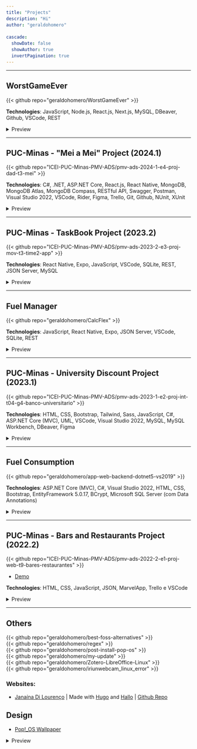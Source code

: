 ```yaml
---
title: "Projects"
description: "Hi"
author: "geraldohomero"

cascade:
  showDate: false
  showAuthor: true
  invertPagination: true
---
```

***
## WorstGameEver

{{< github repo="geraldohomero/WorstGameEver" >}}

**Technologies**: JavaScript, Node.js, React.js, Next.js, MySQL, DBeaver, Github, VSCode, REST

<details style="cursor:pointer"><summary>Preview</summary>
  <img src="https://raw.githubusercontent.com/geraldohomero/blog/main/assets/img/wge.png" style="border-radius:2%">
</details>

***

## PUC-Minas - "Mei a Mei" Project (2024.1)

{{< github repo="ICEI-PUC-Minas-PMV-ADS/pmv-ads-2024-1-e4-proj-dad-t3-mei" >}}

**Technologies**: C#, .NET, ASP.NET Core, React.js, React Native, MongoDB, MongoDB Atlas, MongoDB Compass, RESTful API, Swagger, Postman, Visual Studio 2022, VSCode, Rider, Figma, Trello, Git, Github, NUnit, XUnit

<details style="cursor:pointer"><summary>Preview</summary>
  <p>No preview yet</p>
</details>

***

## PUC-Minas - TaskBook Project (2023.2)

{{< github repo="ICEI-PUC-Minas-PMV-ADS/pmv-ads-2023-2-e3-proj-mov-t3-time2-app" >}}

**Technologies**: React Native, Expo, JavaScript, VSCode, SQLite, REST, JSON Server, MySQL

<details style="cursor:pointer"><summary>Preview</summary>
  <img src="https://raw.githubusercontent.com/geraldohomero/blog/main/assets/img/taskbook.png" style="border-radius:2%">
</details>

***

## Fuel Manager

{{< github repo="geraldohomero/CalcFlex" >}}

**Technologies**: JavaScript, React Native, Expo, JSON Server, VSCode, SQLite, REST
<details style="cursor:pointer"><summary>Preview</summary>
  <img src="https://raw.githubusercontent.com/geraldohomero/blog/main/assets/img/calcFlex1.png" style="border-radius:2%">
</details>

***

## PUC-Minas - University Discount Project (2023.1)

{{< github repo="ICEI-PUC-Minas-PMV-ADS/pmv-ads-2023-1-e2-proj-int-t04-g4-banco-universitario" >}}

**Technologies**: HTML, CSS, Bootstrap, Tailwind, Sass, JavaScript, C#, ASP.NET Core (MVC), UML, VSCode, Visual Studio 2022, MySQL, MySQL Workbench, DBeaver, Figma

<details style="cursor:pointer"><summary>Preview</summary>
  <img src="https://raw.githubusercontent.com/geraldohomero/blog/main/assets/img/eixo2-pucminas.png" style="border-radius:2%">
</details>

***

## Fuel Consumption

{{< github repo="geraldohomero/app-web-backend-dotnet5-vs2019" >}}

**Technologies**: ASP.NET Core (MVC), C#, Visual Studio 2022, HTML, CSS, Bootstrap, EntityFramework 5.0.17, BCrypt, Microsoft SQL Server (com Data Annotations)

<details style="cursor:pointer"><summary>Preview</summary>
  <img src="https://raw.githubusercontent.com/geraldohomero/blog/main/assets/img/eixo2-class-puc.png" style="border-radius:2%">
</details>

***

## PUC-Minas - Bars and Restaurants Project (2022.2)

{{< github repo="ICEI-PUC-Minas-PMV-ADS/pmv-ads-2022-2-e1-proj-web-t9-bares-restaurantes" >}}

- [Demo](https://icei-puc-minas-pmv-ads.github.io/pmv-ads-2022-2-e1-proj-web-t9-bares-restaurantes/)

**Technologies**: HTML, CSS, JavaScript, JSON, MarvelApp, Trello e VSCode

<details style="cursor:pointer"><summary>Preview</summary>
  <img src="https://raw.githubusercontent.com/geraldohomero/blog/main/assets/img/eixo1-pucminas.png" style="border-radius:2%">
</details>

***
## Others

{{< github repo="geraldohomero/best-foss-alternatives" >}}
<br>
{{< github repo="geraldohomero/regex" >}}
<br>
{{< github repo="geraldohomero/post-install-pop-os" >}}
<br>
{{< github repo="geraldohomero/my-update" >}}
<br>
{{< github repo="geraldohomero/Zotero-LibreOffice-Linux" >}}
<br>
{{< github repo="geraldohomero/iriunwebcam_linux_error" >}}

### Websites:

 - [Janaína Di Lourenço](https://janalourenci.github.io) | Made with [Hugo](https://gohugo.io) and [Hallo](https://github.com/EmielH/hallo-hugo/) | [Github Repo](https://github.com/janalourenci/janalourenci.github.io)

## Design

- [Pop!_OS Wallpaper](https://www.pling.com/p/1770949/)
<details style="cursor:pointer"><summary>Preview</summary>
  <img src="https://raw.githubusercontent.com/geraldohomero/blog/main/assets/img/pop_os.png">
</details>

